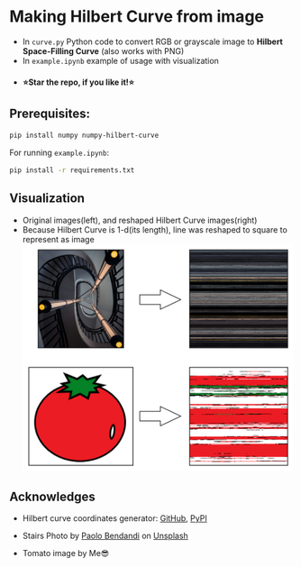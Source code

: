 # Making Hilbert Curve from image
* In `curve.py`  Python code to convert RGB or grayscale image to **Hilbert Space-Filling Curve** (also works with PNG)
* In `example.ipynb` example of usage with visualization
* #### ⭐Star the repo, if you like it!⭐
## Prerequisites:
```bash
pip install numpy numpy-hilbert-curve
```
For running `example.ipynb`:
```bash
pip install -r requirements.txt
```


## Visualization
* Original images(left), and reshaped Hilbert Curve images(right)
* Because Hilbert Curve is 1-d(its length), line was reshaped to square to represent as image
![alt image](images/image.png)

## Acknowledges
* Hilbert curve coordinates generator:  [GitHub](https://github.com/PrincetonLIPS/numpy-hilbert-curve), [PyPI](https://pypi.org/project/numpy-hilbert-curve/)

* Stairs Photo by <a href="https://unsplash.com/@paolobendandi?utm_content=creditCopyText&utm_medium=referral&utm_source=unsplash">Paolo Bendandi</a> on <a href="https://unsplash.com/photos/a-spiral-staircase-with-three-lights-on-each-of-it-qxnF7PHDEjI?utm_content=creditCopyText&utm_medium=referral&utm_source=unsplash">Unsplash</a>
* Tomato image by Me😎
